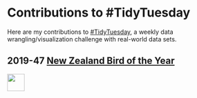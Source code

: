 # Contributions to #TidyTuesday

Here are my contributions to [#TidyTuesday](https://github.com/rfordatascience/tidytuesday), a weekly data wrangling/visualization challenge with real-world data sets.

## 2019-47 [New Zealand Bird of the Year](https://www.forestandbird.org.nz/)

<img src="https://github.com/NewMirai/Tidytuesday/tree/master/nz_bird/out/plot.gif" width="40" height="40" />
